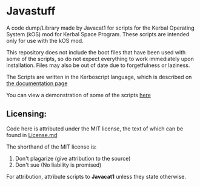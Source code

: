 # Javastuff

A code dump/Library made by Javacat1 for scripts for the Kerbal Operating System (kOS) mod for Kerbal Space Program. These scripts are intended only for use with the kOS mod.

This repository does not include the boot files that have been used with some of the scripts, so do not expect everything to work immediately upon installation. Files may also be out of date due to forgetfulness or laziness.

The Scripts are written in the Kerboscript language, which is described on [the documentation page](https://ksp-kos.github.io/KOS/)

You can view a demonstration of some of the scripts [here](https://www.youtube.com/watch?v=q3TtLLXIeYY)

## Licensing:

Code here is attributed under the MIT license, the text of which can be found in [License.md](https://github.com/Javacat1/Javacat1-kOS-repo/blob/master/License.md)

The shorthand of the MIT license is:
1. Don't plagarize (give attribution to the source)
1. Don't sue (No liability is promised)

For attribution, attribute scripts to **Javacat1** unless they state otherwise.
